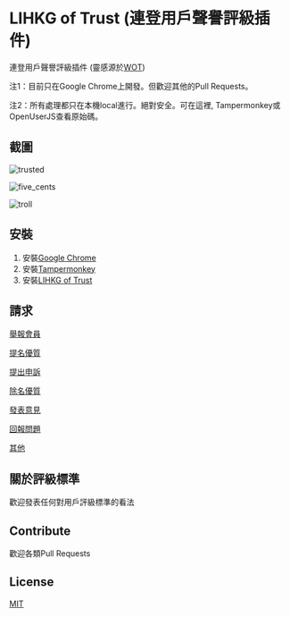 # LIHKG of Trust (連登用戶聲譽評級插件)

連登用戶聲譽評級插件 (靈感源於[WOT](https://chrome.google.com/webstore/detail/wot-web-of-trust-website/bhmmomiinigofkjcapegjjndpbikblnp))

注1：目前只在Google Chrome上開發。但歡迎其他的Pull Requests。

注2：所有處理都只在本機local進行。絕對安全。可在這裡, Tampermonkey或OpenUserJS查看原始碼。

## 截圖

![trusted](http://imgur.com/nDd53tt.jpg)

![five_cents](http://imgur.com/eADEjE2.jpg)

![troll](http://imgur.com/JxV7XQ7.jpg)

## 安裝

1. 安裝[Google Chrome](https://www.google.com/chrome/)
2. 安裝[Tampermonkey](https://chrome.google.com/webstore/detail/tampermonkey/dhdgffkkebhmkfjojejmpbldmpobfkfo)
3. 安裝[LIHKG of Trust](https://openuserjs.org/scripts/blah2017blah/lihkg-of-trust)

## 請求

[舉報會員](https://github.com/blah2017blah/lihkg-of-trust/issues/new?assignees=&labels=&template=report_user.md&title=%5B%E8%88%89%E5%A0%B1%5D+%E8%88%89%E5%A0%B1%22XXXX%22%E6%9C%83%E5%93%A1%E7%82%BA%E4%B8%89%E6%AF%9B%2F%E4%BA%94%E6%AF%9B%2F%E5%81%87%E8%86%A0)

[提名優質](https://github.com/blah2017blah/lihkg-of-trust/issues/new?assignees=&labels=&template=nominate_user.md&title=%5B%E6%8F%90%E5%90%8D%5D+%E6%8F%90%E5%90%8D%22XXXX%22%E6%9C%83%E5%93%A1%E7%82%BA%E5%84%AA%E8%B3%AA%E6%9C%83%E5%93%A1)

[提出申訴](https://github.com/blah2017blah/lihkg-of-trust/issues/new?assignees=&labels=&template=appeal_user.md&title=%5B%E7%94%B3%E8%A8%B4%5D+%E6%9C%83%E5%93%A1+%22XXXX%22+%E6%8F%90%E5%87%BA%E7%94%B3%E8%A8%B4)

[除名優質](https://github.com/blah2017blah/lihkg-of-trust/issues/new?assignees=&labels=&template=remove_user.md&title=%5B%E9%99%A4%E5%90%8D%5D+%E8%AB%8B%E6%B1%82%E9%99%A4%E5%90%8D%E6%9C%83%E5%93%A1%22XXXX%22)

[發表意見](https://github.com/blah2017blah/lihkg-of-trust/issues/new?assignees=&labels=&template=feature_request.md&title=%5B%E6%84%8F%E8%A6%8B%5D+%E6%84%8F%E8%A6%8B%E7%B0%A1%E4%BB%8B)

[回報問題](https://github.com/blah2017blah/lihkg-of-trust/issues/new?assignees=&labels=&template=bug_report.md&title=%5B%E5%9B%9E%E5%A0%B1%5D+%E5%95%8F%E9%A1%8C%E7%B0%A1%E4%BB%8B)

[其他](https://github.com/blah2017blah/lihkg-of-trust/issues/new/choose)

## 關於評級標準

歡迎發表任何對用戶評級標準的看法

## Contribute

歡迎各類Pull Requests

## License
[MIT](https://choosealicense.com/licenses/mit/)
